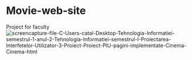 # Movie-web-site
Project for faculty![screencapture-file-C-Users-catal-Desktop-Tehnologia-Informatiei-semestrul-1-anul-2-Tehnologia-Informatiei-semestrul-I-Proiectarea-Interfetelor-Utilizator-3-Proiect-Proiect-PIU-pagini-implementate-Cinema-Cinema-html](https://user-images.githubusercontent.com/50969642/114272199-d567a280-9a1d-11eb-9ce5-f16a4732c885.png)
